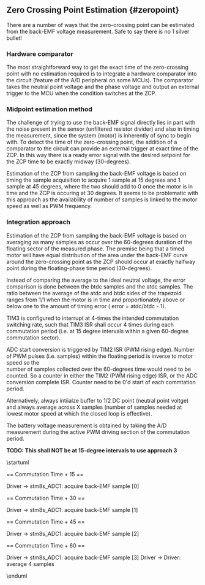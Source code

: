 ## Zero Crossing Point Estimation {#zeropoint}

There are a number of ways that the zero-crossing point can be estimated from
the back-EMF voltage measurement. Safe to say there is no 1 silver bullet!

### Hardware comparator

The most straightforward way to get the exact time of the zero-crossing point
with no estimation required is to integrate a hardware comparator into the
circuit (feature of the A/D peripheral on some MCUs). The comparator takes
the neutral point voltage and the phase voltage and output an external trigger
to the MCU when the condition switches at the ZCP.

### Midpoint estimation method

The challenge of trying to use the back-EMF signal directly lies in part
with the noise present in the sensor (unfiltered resistor divider) and also in
timing the measurement, since the system (motor) is inherently of sync to begin
with. To detect the time of the zero-crossing point, the addition of a comparator
to the circuit can provide an external trigger at exact time of the ZCP.
In this way there is a ready error signal with the desired setpoint for the ZCP
time to be exactly midway (30-degrees).

Estimation of the ZCP from sampling the back-EMF voltage is based on timing the
sample acquisition to acquire 1 sample at 15 degrees and 1 sample at 45 degrees, where
the two should add to 0 once the motor is in time and the ZCP is occuring at 30 degrees.
It seems to be problematic with this approach as the availability of number
of samples is linked to the motor speed as well as PWM frequency.

### Integration approach

Estimation of the ZCP from sampling the back-EMF voltage is based on averaging
as many samples as occur over the 60-degrees duration of the floating sector of
the measured phase. The premise being that a timed motor will have equal distribution of
the area under the back-EMF curve around the zero-crossing point as the ZCP should
occur at exactly halfway point during the floating-phase time period (30-degrees).

Instead of comparing the average to the ideal neutral voltage, the error comparison
is done between the btdc samples and the atdc samples. The ratio between the average of
the atdc and  btdc sides of the trapezoid ranges from 1/1 when the motor is in time and
proportionately above or below one to the amount of timing error ( error = atdc/btdc - 1).

TIM3 is configured to interrupt at 4-times the intended commutation switching
rate, such that TIM3 ISR shall occur 4 times during each commutation period (i.e.
at 15 degree intervals within a given 60-degree commutation sector).

ADC start conversion is triggered by TIM2 ISR (PWM rising edge). Number of PWM
pulses (i.e. samples) within the floating period is inverse to motor speed so the  
number of samples collected over the 60-degrees time would need to be counted.
So a counter in either the TIM2 (PWM rising edge) ISR, or the ADC conversion complete
ISR. Counter need to be 0'd start of each commtation period.

Alternatively, always intiialze buffer to 1/2 DC point (neutral point voltge) and
always average across X samples (number of samples needed at lowest motor speed at which
the closed loop is effective).

The battery voltage measurement is obtained by taking the A/D measurement during 
the active PWM driving section of the commutation period.

<b>TODO: This  shall NOT be at 15-degree intervals to use approach 3</b>

\startuml

== Commutation Time + 15 ==

Driver -> stm8s_ADC1: acquire back-EMF sample [0]

== Commutation Time + 30 ==

Driver -> stm8s_ADC1: acquire back-EMF sample [1]

== Commutation Time + 45 ==

Driver -> stm8s_ADC1: acquire back-EMF sample [2]

== Commutation Time + 60 ==

Driver -> stm8s_ADC1: acquire back-EMF sample [3]
Driver -> Driver: average 4 samples

\enduml
